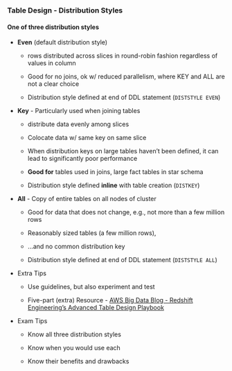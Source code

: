 ### Table Design - Distribution Styles

#### One of three distribution styles

* **Even** (default distribution style)

    * rows distributed across slices in round-robin fashion regardless of values in column

    * Good for no joins, ok w/ reduced parallelism, where KEY and ALL are not a clear choice

    * Distribution style defined at end of DDL statement (`DISTSTYLE EVEN`)

* **Key** - Particularly used when joining tables

    * distribute data evenly among slices

    * Colocate data w/ same key on same slice

    * When distribution keys on large tables haven’t been defined, it can lead to significantly poor performance

    * **Good for** tables used in joins, large fact tables in star schema

    * Distribution style defined **inline** with table creation (`DISTKEY`)

* **All** - Copy of entire tables on all nodes of cluster

    * Good for data that does not change, e.g., not more than a few million rows

    * Reasonably sized tables (a few million rows),

    * ...and no common distribution key

    * Distribution style defined at end of DDL statement (`DISTSTYLE ALL`)

* Extra Tips

    * Use guidelines, but also experiment and test

    * Five-part (extra) Resource - [AWS Big Data Blog - Redshift Engineering’s Advanced Table Design Playbook](https://aws.amazon.com/blogs/big-data/amazon-redshift-engineerings-advanced-table-design-playbook-preamble-prerequisites-and-prioritization/)

* Exam Tips

    * Know all three distribution styles

    * Know when you would use each

    * Know their benefits and drawbacks
